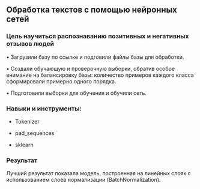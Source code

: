 ## Обработка текстов с помощью нейронных сетей

### Цель научиться распознаванию позитивных и негативных отзывов людей

• Загрузили базу по ссылке и подговили файлы базы для обработки. 

• Создали обучающую и проверочную выборки, обратив особое внимание на балансировку базы: количество примеров каждого класса сформировали примерно одного порядка.

• Подготовили выборки для обучения и обучили сеть. 

### Навыки и инструменты:

- Tokenizer

- pad_sequences

- sklearn

### Результат

Лучший результат показала модель, построенная на линейных слоях с использованием слоев нормализации (BatchNormalization).
